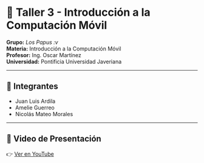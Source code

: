 # 📱 Taller 3 - Introducción a la Computación Móvil

**Grupo:** *Los Papus :v*  
**Materia:** Introducción a la Computación Móvil  
**Profesor:** Ing. Oscar Martínez  
**Universidad:** Pontificia Universidad Javeriana  

---

## 👥 Integrantes
- Juan Luis Ardila
- Amelie Guerreo
- Nicolás Mateo Morales

---

## 🎥 Video de Presentación
👉 [Ver en YouTube](https://youtu.be/ZaWgY4jAIfc)

